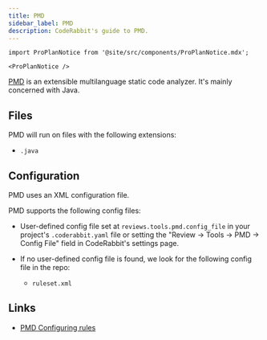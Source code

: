 ```yaml
---
title: PMD
sidebar_label: PMD
description: CodeRabbit's guide to PMD.
---
```


```mdx-code-block
import ProPlanNotice from '@site/src/components/ProPlanNotice.mdx';

<ProPlanNotice />
```

[PMD](https://pmd.github.io/) is an extensible multilanguage static code analyzer. It's mainly concerned with Java.

## Files

PMD will run on files with the following extensions:

- `.java`

## Configuration

PMD uses an XML configuration file.

PMD supports the following config files:

- User-defined config file set at `reviews.tools.pmd.config_file` in your project's `.coderabbit.yaml` file or setting the "Review → Tools → PMD → Config File" field in CodeRabbit's settings page.

- If no user-defined config file is found, we look for the following config file in the repo:
  - `ruleset.xml`

## Links

- [PMD Configuring rules](https://pmd.github.io/pmd/pmd_userdocs_configuring_rules.html)
